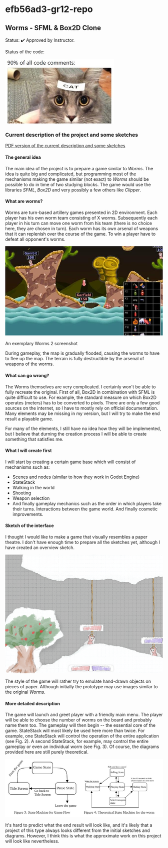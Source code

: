 # efb56ad3-gr12-repo
## Worms - SFML & Box2D Clone
Status: ✔️ Approved by Instructor.

Status of the code:

![There supposed to be an image](readme_images/code_status.JPG)

### Current description of the project and some sketches
[PDF version of the current description and some sketches](Dawid_Grobert_Topic_Description_and_sketch_of_UI.pdf)

#### The general idea
The main idea of the project is to prepare a game similar to *Worms*. The idea is quite big and complicated, but programming most of the mechanisms making the game similar (not exact) to *Worms* should be possible to do in time of two studying blocks. The game would use the libraries *SFML*, *Box2D* and very possibly a few others like *Clipper*.

#### What are worms?
Worms are turn-based artillery games presented in 2D environment. Each player has his own worm team consisting of X worms. Subsequently each player in his turn can move one worm from his team (there is no choice here, they are chosen in turn). Each worm has its own arsenal of weapons that it can replenish over the course of the game. To win a player have to defeat all opponent's worms.

![There supposed to be an image](readme_images/worms2.jpg)

An exemplary Worms 2 screenshot

During gameplay, the map is gradually flooded, causing the worms to have to flee up the map. The terrain is fully destructible by the arsenal of weapons of the worms.

#### What can go wrong?
The Worms themselves are very complicated. I certainly won't be able to fully recreate the original. First of all, Box2D in combination with SFML is quite difficult to use. For example, the standard measure on which Box2D operates (meters) has to be converted to pixels. There are only a few good sources on the internet, so I have to mostly rely on official documentation. Many elements may be missing in my version, but I will try to make the end result a playable game. 

For many of the elements, I still have no idea how they will be implemented, but I believe that durning the creation process I will be able to create something that satisfies me.

#### What I will create first
I will start by creating a certain game base which will consist of mechanisms such as:

 - Scenes and nodes (similar to how they work in Godot Engine)
 - StateStack
 - Walking in the world
 - Shooting
 - Weapon selection
 - And finally gameplay mechanics such as the order in which players take their turns. Interactions between the game world. And finally cosmetic improvements.

#### Sketch of the interface
I thought I would like to make a game that visually resembles a paper theatre. I don't have enough time to prepare all the sketches yet, although I have created an overview sketch.

![There supposed to be an image](readme_images/sketch_of_the_game.png)

The style of the game will rather try to emulate hand-drawn objects on pieces of paper. Although initially the prototype may use images similar to the original *Worms*.

#### More detailed description
The game will launch and greet player with a friendly main menu. The player will be able to choose the number of worms on the board and probably name them too. The gameplay will then begin -- the essential core of the game. StateStack will most likely be used here more than twice. For example, one StateStack will control the operation of the entire application (see Fig. 2). A second StateStack, for example, may control the entire gameplay or even an individual worm (see Fig. 3). Of course, the diagrams provided here are still purely theoretical.

![There supposed to be an image](readme_images/state_machine.JPG)

It's hard to predict what the end result will look like, and it's likely that a project of this type always looks different from the initial sketches and diagrams. However, I think this is what the approximate work on this project will look like nevertheless.